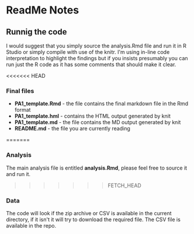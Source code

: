 # ReadMe Notes

## Runnig the code
I would suggest that you simply source the analysis.Rmd file and run it in R Studio or simply compile with use of the knitr. I'm using in-line code interpretation to highlight the findings but if you insists presumably you can run just the R code as it has some comments that should make it clear.

<<<<<<< HEAD
### Final files
* **PA1_template.Rmd** - the file contains the final markdown file in the Rmd format
* **PA1_template.hml** - contains the HTML output generated by knit
* **PA1_template.md** - the file contains the MD output generated by knit
* **README.md** - the file you are currently reading

=======
### Analysis
The main analysis file is entitled **analysis.Rmd**, please feel free to source it and run it.
>>>>>>> FETCH_HEAD

### Data
The code will look if the zip archive or CSV is available in the current  directory, if it isn't it will try to download the required file. The CSV file is available in the repo.

